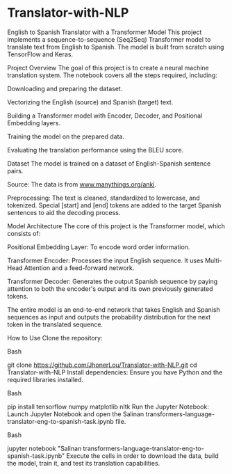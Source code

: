 # Translator-with-NLP

English to Spanish Translator with a Transformer Model
This project implements a sequence-to-sequence (Seq2Seq) Transformer model to translate text from English to Spanish. The model is built from scratch using TensorFlow and Keras.

Project Overview
The goal of this project is to create a neural machine translation system. The notebook covers all the steps required, including:

Downloading and preparing the dataset.

Vectorizing the English (source) and Spanish (target) text.

Building a Transformer model with Encoder, Decoder, and Positional Embedding layers.

Training the model on the prepared data.

Evaluating the translation performance using the BLEU score.

Dataset
The model is trained on a dataset of English-Spanish sentence pairs.

Source: The data is from www.manythings.org/anki.

Preprocessing: The text is cleaned, standardized to lowercase, and tokenized. Special [start] and [end] tokens are added to the target Spanish sentences to aid the decoding process.

Model Architecture
The core of this project is the Transformer model, which consists of:

Positional Embedding Layer: To encode word order information.

Transformer Encoder: Processes the input English sequence. It uses Multi-Head Attention and a feed-forward network.

Transformer Decoder: Generates the output Spanish sequence by paying attention to both the encoder's output and its own previously generated tokens.

The entire model is an end-to-end network that takes English and Spanish sequences as input and outputs the probability distribution for the next token in the translated sequence.

How to Use
Clone the repository:

Bash

git clone https://github.com/JhonerLou/Translator-with-NLP.git
cd Translator-with-NLP
Install dependencies: Ensure you have Python and the required libraries installed.

Bash

pip install tensorflow numpy matplotlib nltk
Run the Jupyter Notebook: Launch Jupyter Notebook and open the Salinan transformers-language-translator-eng-to-spanish-task.ipynb file.

Bash

jupyter notebook "Salinan transformers-language-translator-eng-to-spanish-task.ipynb"
Execute the cells in order to download the data, build the model, train it, and test its translation capabilities.
